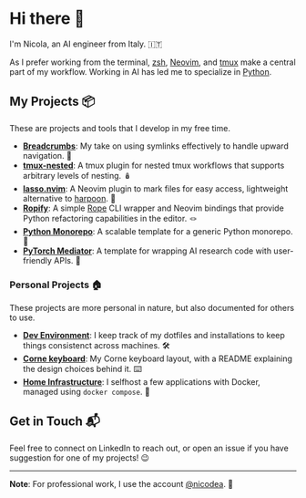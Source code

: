 # Hi there 👋

I'm Nicola, an AI engineer from Italy. 🇮🇹

As I prefer working from the terminal, [zsh](https://www.zsh.org/), [Neovim](https://neovim.io/), and [tmux](https://github.com/tmux/tmux) make a central part of my workflow.
Working in AI has led me to specialize in [Python](https://www.python.org/).

## My Projects 📦

These are projects and tools that I develop in my free time.

- [**Breadcrumbs**](https://github.com/niqodea/breadcrumbs): My take on using symlinks effectively to handle upward navigation. 🍞
- [**tmux-nested**](https://github.com/niqodea/tmux-nested): A tmux plugin for nested tmux workflows that supports arbitrary levels of nesting. 🪆
- [**lasso.nvim**](https://github.com/niqodea/lasso.nvim): A Neovim plugin to mark files for easy access, lightweight alternative to [harpoon](https://github.com/ThePrimeagen/harpoon). 🤠
- [**Ropify**](https://github.com/niqodea/ropify): A simple [Rope](https://github.com/python-rope/rope) CLI wrapper and Neovim bindings that provide Python refactoring capabilities in the editor. 🪢
- [**Python Monorepo**](https://github.com/niqodea/python-monorepo): A scalable template for a generic Python monorepo. 🐍
- [**PyTorch Mediator**](https://github.com/niqodea/pytorch-mediator): A template for wrapping AI research code with user-friendly APIs. 🎁

### Personal Projects 🏠

These projects are more personal in nature, but also documented for others to use.

- [**Dev Environment**](https://github.com/niqodea/dev-environment): I keep track of my dotfiles and installations to keep things consistenct across machines. 🛠️
- [**Corne keyboard**](https://github.com/niqodea/crkbd): My Corne keyboard layout, with a README explaining the design choices behind it. ⌨️
- [**Home Infrastructure**](https://github.com/niqodea/home-infrastructure): I selfhost a few applications with Docker, managed using `docker compose`. 🐳


## Get in Touch 📬

Feel free to connect on LinkedIn to reach out, or open an issue if you have suggestion for one of my projects! 😉

---

**Note**: For professional work, I use the account [@nicodea](https://github.com/nicodea). 👔
